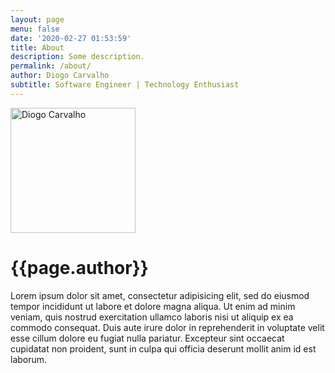 ```yaml
---
layout: page
menu: false
date: '2020-02-27 01:53:59'
title: About
description: Some description.
permalink: /about/
author: Diogo Carvalho
subtitle: Software Engineer | Technology Enthusiast
---
```


<img class="img-rounded" src="/assets/img/uploads/profile.png" alt="Diogo Carvalho" width="200">

# {{page.author}}

Lorem ipsum dolor sit amet, consectetur adipisicing elit, sed do eiusmod
tempor incididunt ut labore et dolore magna aliqua. Ut enim ad minim veniam,
quis nostrud exercitation ullamco laboris nisi ut aliquip ex ea commodo
consequat. Duis aute irure dolor in reprehenderit in voluptate velit esse
cillum dolore eu fugiat nulla pariatur. Excepteur sint occaecat cupidatat non
proident, sunt in culpa qui officia deserunt mollit anim id est laborum.
